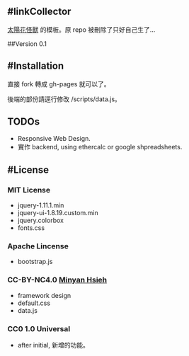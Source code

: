 #linkCollector
---

[太陽花怪獸] 的模板。原 repo 被刪除了只好自己生了...


##Version
0.1



#Installation
--------------

直接 fork 轉成 gh-pages 就可以了。

後端的部份請逕行修改 /scripts/data.js。

## TODOs
 - Responsive Web Design.
 - 實作 backend, using ethercalc or google shpreadsheets.


#License
----

### MIT License
 - jquery-1.11.1.min
 - jquery-ui-1.8.19.custom.min
 - jquery.colorbox
 - fonts.css

### Apache Lincense
 - bootstrap.js

### CC-BY-NC4.0 [Minyan Hsieh]
 - framework design
 - default.css
 - data.js

### CC0 1.0 Universal
 - after initial, 新增的功能。

[Minyan Hsieh]:https://www.facebook.com/minyann.hsieh
[太陽花怪獸]:http://time-fumao.rhcloud.com/index.html

